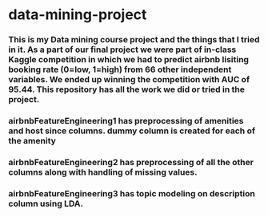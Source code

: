 # data-mining-project
### This is my Data mining course project and the things that I tried in it. As a part of our final project we were part of in-class Kaggle competition in which we had to predict airbnb lisiting booking rate (0=low, 1=high) from 66 other independent variables. We ended up winning the competition with AUC of 95.44. This repository has all the work we did or tried in the project.
### airbnbFeatureEngineering1 has preprocessing of amenities and host since columns. dummy column is created for each of the amenity
### airbnbFeatureEngineering2 has preprocessing of all the other columns along with handling of missing values.
### airbnbFeatureEngineering3 has topic modeling on description column using LDA.
